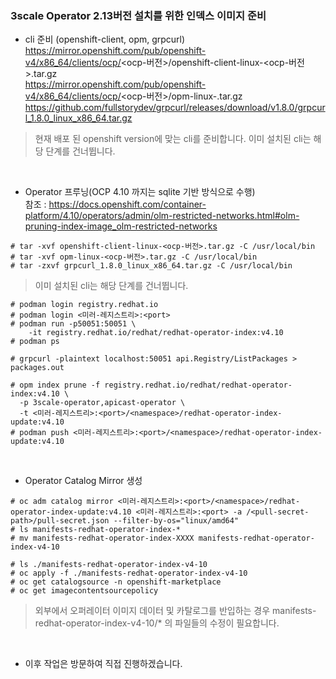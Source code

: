 ### 3scale Operator 2.13버전 설치를 위한 인덱스 이미지 준비
* cli 준비 (openshift-client, opm, grpcurl)   
https://mirror.openshift.com/pub/openshift-v4/x86_64/clients/ocp/<ocp-버전>/openshift-client-linux-<ocp-버전>.tar.gz   
https://mirror.openshift.com/pub/openshift-v4/x86_64/clients/ocp/<ocp-버전>/opm-linux-<ocp-version>.tar.gz   
https://github.com/fullstorydev/grpcurl/releases/download/v1.8.0/grpcurl_1.8.0_linux_x86_64.tar.gz   
  
> 현재 배포 된 openshift version에 맞는 cli를 준비합니다.
> 이미 설치된 cli는 해당 단계를 건너뜁니다.

<br/>

* Operator 프루닝(OCP 4.10 까지는 sqlite 기반 방식으로 수행)  
참조 : https://docs.openshift.com/container-platform/4.10/operators/admin/olm-restricted-networks.html#olm-pruning-index-image_olm-restricted-networks
```
# tar -xvf openshift-client-linux-<ocp-버전>.tar.gz -C /usr/local/bin
# tar -xvf opm-linux-<ocp-버전>.tar.gz -C /usr/local/bin
# tar -zxvf grpcurl_1.8.0_linux_x86_64.tar.gz -C /usr/local/bin
```

> 이미 설치된 cli는 해당 단계를 건너뜁니다.

```
# podman login registry.redhat.io
# podman login <미러-레지스트리>:<port>
# podman run -p50051:50051 \
    -it registry.redhat.io/redhat/redhat-operator-index:v4.10
# podman ps

# grpcurl -plaintext localhost:50051 api.Registry/ListPackages > packages.out

# opm index prune -f registry.redhat.io/redhat/redhat-operator-index:v4.10 \
  -p 3scale-operator,apicast-operator \
  -t <미러-레지스트리>:<port>/<namespace>/redhat-operator-index-update:v4.10
# podman push <미러-레지스트리>:<port>/<namespace>/redhat-operator-index-update:v4.10
```

<br/>

* Operator Catalog Mirror 생성
```
# oc adm catalog mirror <미러-레지스트리>:<port>/<namespace>/redhat-operator-index-update:v4.10 <미러-레지스트리>:<port> -a /<pull-secret-path>/pull-secret.json --filter-by-os="linux/amd64"
# ls manifests-redhat-operator-index-*
# mv manifests-redhat-operator-index-XXXX manifests-redhat-operator-index-v4-10

# ls ./manifests-redhat-operator-index-v4-10
# oc apply -f ./manifests-redhat-operator-index-v4-10
# oc get catalogsource -n openshift-marketplace
# oc get imagecontentsourcepolicy
```

> 외부에서 오퍼레이터 이미지 데이터 및 카탈로그를 반입하는 경우 manifests-redhat-operator-index-v4-10/* 의 파일들의 수정이 필요합니다.

<br/>

* 이후 작업은 방문하여 직접 진행하겠습니다.







